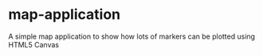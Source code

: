 # map-application
A simple map application to show how lots of markers can be plotted using HTML5 Canvas
